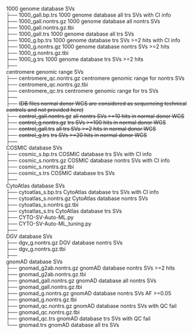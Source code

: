 1000 genome database SVs  <br />
├── 1000_gall.bp.trs               1000 genome database all trs SVs with CI info  <br />
├── 1000_gall.nontrs.gz            1000 genome database all nontrs SVs  <br /> 
├── 1000_gall.nontrs.gz.tbi    <br />
├── 1000_gall.trs                  1000 genome database all trs SVs                    
├── 1000_g.bp.trs                  1000 genome database trs SVs >=2 hits with CI info  <br />
├── 1000_g.nontrs.gz               1000 genome database nontrs SVs >=2 hits  <br />
├── 1000_g.nontrs.gz.tbi  <br />
├── 1000_g.trs                     1000 genome database trs SVs >=2 hits  <br />
├──    <br />
centromere genomic range SVs  <br />
├── centromere_qc.nontrs.gz        centromere genomic range for nontrs SVs  <br />
├── centromere_qc.nontrs.gz.tbi  <br />
├── centromere_qc.trs              centromere genomic range for trs SVs  <br />
├──    <br />
├── ~~(DB files normal donor WGS are considered as sequencing technical controls and not provided here)~~  <br />
├── ~~control_gall.nontrs.gz~~         ~~all nontrs SVs >=10 hits in normal donor WGS~~  <br />
├── ~~control_g.nontrs.gz~~            ~~trs SVs >=100 hits in normal donor WGS~~  <br />
├── ~~control_gall.trs~~               ~~all trs SVs >=2 hits in normal donor WGS~~  <br />
├── ~~control_g.trs~~                  ~~trs SVs >=20 hits in normal donor WGS~~  <br />
├──     <br />
COSMIC database SVs  <br />
├── cosmic_s.bp.trs                COSMIC database trs SVs with CI info  <br />
├── cosmic_s.nontrs.gz             COSMIC database nontrs SVs with CI info  <br />
├── cosmic_s.nontrs.gz.tbi  <br />
├── cosmic_s.trs                    COSMIC database trs SVs  <br />
├──    <br />
CytoAtlas database SVs  <br />
├── cytoatlas_s.bp.trs              CytoAtlas database trs SVs with CI info  <br />
├── cytoatlas_s.nontrs.gz           CytoAtlas database nontrs SVs  <br />
├── cytoatlas_s.nontrs.gz.tbi  <br />
├── cytoatlas_s.trs                 CytoAtlas database trs SVs  <br />
├── CYTO-SV-Auto-ML.py  <br />
├── CYTO-SV-Auto-ML_tuning.py  <br />
├──    <br />
DGV database SVs  <br />
├── dgv_g.nontrs.gz                 DGV database nontrs SVs  <br /> 
├── dgv_g.nontrs.gz.tbi  <br />
├──    <br />
gnomAD database SVs  <br />
├── gnomad_g2ab.nontrs.gz           gnomAD database nontrs SVs >=2 hits  <br />
├── gnomad_g2ab.nontrs.gz.tbi  <br />
├── gnomad_gall.nontrs.gz           gnomAD database all nontrs SVs   <br />
├── gnomad_gall.nontrs.gz.tbi  <br />
├── gnomad_g.nontrs.gz              gnomAD database nontrs SVs AF >=0.05  <br />
├── gnomad_g.nontrs.gz.tbi  <br />
├── gnomad_qc.nontrs.gz             gnomAD database nontrs SVs with QC fail  <br />
├── gnomad_qc.nontrs.gz.tbi  <br />
├── gnomad_qc.trs                   gnomAD database trs SVs with QC fail  <br />
└── gnomad.trs                      gnomAD database all trs SVs  <br />

